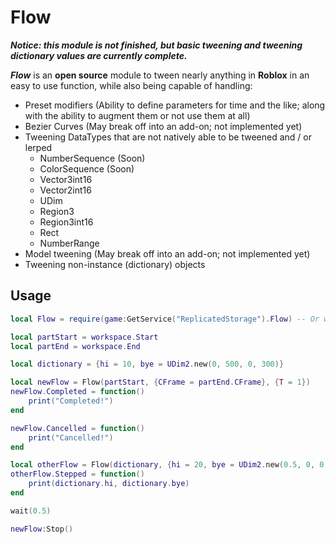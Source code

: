 # Flow

**_Notice: this module is not finished, but basic tweening and tweening dictionary values are currently complete._**

**_Flow_** is an **open source** module to tween nearly anything in **Roblox** in an easy to use function, while also being capable of handling:

- Preset modifiers (Ability to define parameters for time and the like; along with the ability to augment them or not use them at all)
- Bezier Curves (May break off into an add-on; not implemented yet)
- Tweening DataTypes that are not natively able to be tweened and / or lerped
	- NumberSequence (Soon)
	- ColorSequence (Soon)
	- Vector3int16
	- Vector2int16
	- UDim
	- Region3
	- Region3int16
	- Rect
	- NumberRange
- Model tweening (May break off into an add-on; not implemented yet)
- Tweening non-instance (dictionary) objects

## Usage

```lua
local Flow = require(game:GetService("ReplicatedStorage").Flow) -- Or wherever you want to put it!

local partStart = workspace.Start
local partEnd = workspace.End

local dictionary = {hi = 10, bye = UDim2.new(0, 500, 0, 300)}

local newFlow = Flow(partStart, {CFrame = partEnd.CFrame}, {T = 1})
newFlow.Completed = function()
	print("Completed!")
end

newFlow.Cancelled = function()
	print("Cancelled!")
end

local otherFlow = Flow(dictionary, {hi = 20, bye = UDim2.new(0.5, 0, 0.5, 0)}, {Preset = "Usual"})
otherFlow.Stepped = function()
	print(dictionary.hi, dictionary.bye)
end

wait(0.5)

newFlow:Stop()
```
